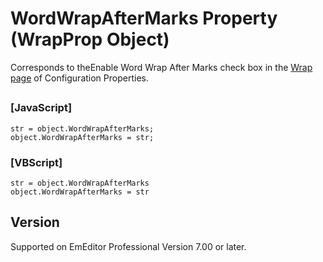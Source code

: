 # WordWrapAfterMarks Property (WrapProp Object)

Corresponds to theEnable
Word Wrap After Marks check box in the
[Wrap page](../../dlg/properties/wrap/index) of Configuration Properties.

## 

### \[JavaScript\]

```
str = object.WordWrapAfterMarks;
object.WordWrapAfterMarks = str;
```

### \[VBScript\]

```
str = object.WordWrapAfterMarks
object.WordWrapAfterMarks = str
```

## Version

Supported on EmEditor Professional Version 7.00 or later.
